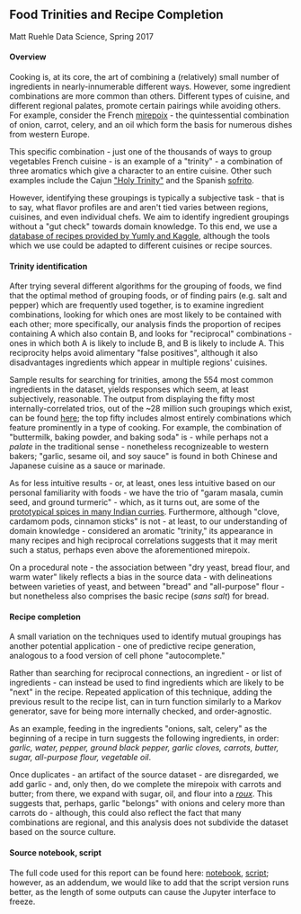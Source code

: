 ## Food Trinities and Recipe Completion

Matt Ruehle
Data Science, Spring 2017

#### Overview

Cooking is, at its core, the art of combining a (relatively) small number of ingredients in nearly-innumerable different ways. However, some ingredient combinations are more common than others. Different types of cuisine, and different regional palates, promote certain pairings while avoiding others. For example, consider the French [mirepoix](https://en.wikipedia.org/wiki/Mirepoix_(cuisine)) - the quintessential combination of onion, carrot, celery, and an oil which form the basis for numerous dishes from western Europe. 


This specific combination - just one of the thousands of ways to group vegetables French cuisine - is an example of a "trinity" - a combination of three aromatics which give a character to an entire cuisine. Other such examples include the Cajun ["Holy Trinity"](http://www.cookinglouisiana.com/Cooking/The_Trinity.htm) and the Spanish [sofrito](https://en.wikipedia.org/wiki/Sofrito). 

However, identifying these groupings is typically a subjective task - that is to say, what flavor profiles are and aren't tied varies between regions, cuisines, and even individual chefs. We aim to identify ingredient groupings without a "gut check" towards domain knowledge. To this end, we use a [database of recipes provided by Yumly and Kaggle](https://www.kaggle.com/c/whats-cooking/data), although the tools which we use could be adapted to different cuisines or recipe sources.


#### Trinity identification

After trying several different algorithms for the grouping of foods, we find that the optimal method of grouping foods, or of finding pairs (e.g. salt and pepper) which are frequently used together, is to examine ingredient combinations, looking for which ones are most likely to be contained with each other; more specifically, our analysis finds the proportion of recipes containing A which also contain B, and looks for "reciprocal" combinations - ones in which both A is likely to include B, and B is likely to include A. This reciprocity helps avoid alimentary "false positives", although it also disadvantages ingredients which appear in multiple regions' cuisines.

Sample results for searching for trinities, among the 554 most common ingredients in the dataset, yields responses which seem, at least subjectively, reasonable. The output from displaying the fifty most internally-correlated trios, out of the ~28 million such groupings which exist, can be found [here](trinities_results.md); the top fifty includes almost entirely combinations which feature prominently in a type of cooking. For example, the combination of "buttermilk, baking powder, and baking soda" is - while perhaps not a *palate* in the traditional sense - nonetheless recognizeable to western bakers; "garlic, sesame oil, and soy sauce" is found in both Chinese and Japanese cuisine as a sauce or marinade. 

As for less intuitive results - or, at least, ones less intuitive based on our personal familiarity with foods - we have the trio of "garam masala, cumin seed, and ground turmeric" - which, as it turns out, are some of the [prototypical spices in many Indian curries](https://en.wikipedia.org/wiki/Curry). Furthermore, although "clove, cardamom pods, cinnamon sticks" is not - at least, to our understanding of domain knowledge - considered an aromatic "trinity," its appearance in many recipes and high reciprocal correlations suggests that it may merit such a status, perhaps even above the aforementioned mirepoix.

On a procedural note - the association between "dry yeast, bread flour, and warm water" likely reflects a bias in the source data - with delineations between varieties of yeast, and between "bread" and "all-purpose" flour - but nonetheless also comprises the basic recipe (*sans salt*) for bread.


#### Recipe completion

A small variation on the techniques used to identify mutual groupings has another potential application - one of predictive recipe generation, analogous to a food version of cell phone "autocomplete."

Rather than searching for reciprocal connections, an ingredient - or list of ingredients - can instead be used to find ingredients which are likely to be "next" in the recipe. Repeated application of this technique, adding the previous result to the recipe list, can in turn function similarly to a Markov generator, save for being more internally checked, and order-agnostic.

As an example, feeding in the ingredients "onions, salt, celery" as the beginning of a recipe in turn suggests the following ingredients, in order: *garlic, water, pepper, ground black pepper, garlic cloves, carrots, butter, sugar, all-purpose flour, vegetable oil*.

Once duplicates - an artifact of the source dataset - are disregarded, we add garlic - and, only then, do we complete the mirepoix with carrots and butter; from there, we expand with sugar, oil, and flour into a [*roux*](https://en.wikipedia.org/wiki/Roux). This suggests that, perhaps, garlic "belongs" with onions and celery more than carrots do - although, this could also reflect the fact that many combinations are regional, and this analysis does not subdivide the dataset based on the source culture.


#### Source notebook, script

The full code used for this report can be found here: [notebook](report3.ipynb), [script](report3.py); however, as an addendum, we would like to add that the script version runs better, as the length of some outputs can cause the Jupyter interface to freeze.